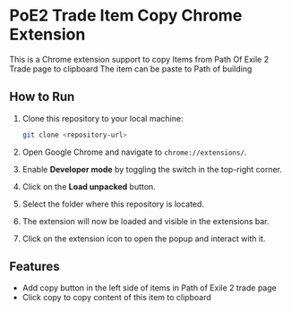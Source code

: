 # PoE2 Trade Item Copy Chrome Extension

This is a Chrome extension support to copy Items from Path Of Exile 2 Trade page to clipboard
The item can be paste to Path of building

## How to Run

1. Clone this repository to your local machine:
   ```bash
   git clone <repository-url>
   ```

2. Open Google Chrome and navigate to `chrome://extensions/`.

3. Enable **Developer mode** by toggling the switch in the top-right corner.

4. Click on the **Load unpacked** button.

5. Select the folder where this repository is located.

6. The extension will now be loaded and visible in the extensions bar.

7. Click on the extension icon to open the popup and interact with it.

## Features

- Add copy button in the left side of items in Path of Exile 2 trade page
- Click copy to copy content of this item to clipboard
